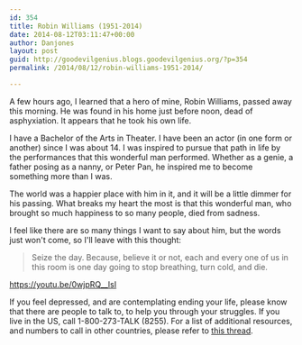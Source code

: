 ```yaml
---
id: 354
title: Robin Williams (1951-2014)
date: 2014-08-12T03:11:47+00:00
author: Danjones
layout: post
guid: http://goodevilgenius.blogs.goodevilgenius.org/?p=354
permalink: /2014/08/12/robin-williams-1951-2014/

---
```

A few hours ago, I learned that a hero of mine, Robin Williams, passed away this morning. He was found in his home just before noon, dead of asphyxiation. It appears that he took his own life.

I have a Bachelor of the Arts in Theater. I have been an actor (in one form or
another) since I was about 14. I was inspired to pursue that path in life by the
performances that this wonderful man performed. Whether as a genie, a father
posing as a nanny, or Peter Pan, he inspired me to become something more than I
was.

The world was a happier place with him in it, and it will be a little dimmer for his passing. What breaks my heart the most is that this wonderful man, who brought so much happiness to so many people, died from sadness.

I feel like there are so many things I want to say about him, but the words just won't come, so I'll leave with this thought:

> Seize the day. Because, believe it or not, each and every one of us in this room is one day going to stop breathing, turn cold, and die.

https://youtu.be/0wjpRQ__lsI

<!--more-->

If you feel depressed, and are contemplating ending your life, please know that
there are people to talk to, to help you through your struggles. If you live in
the US, call 1-800-273-TALK (8255). For a list of additional resources, and
numbers to call in other countries, please refer to
[this thread](http://www.reddit.com/r/AskReddit/comments/2dacie/robin_williams_megathread/cjnmf4d).
